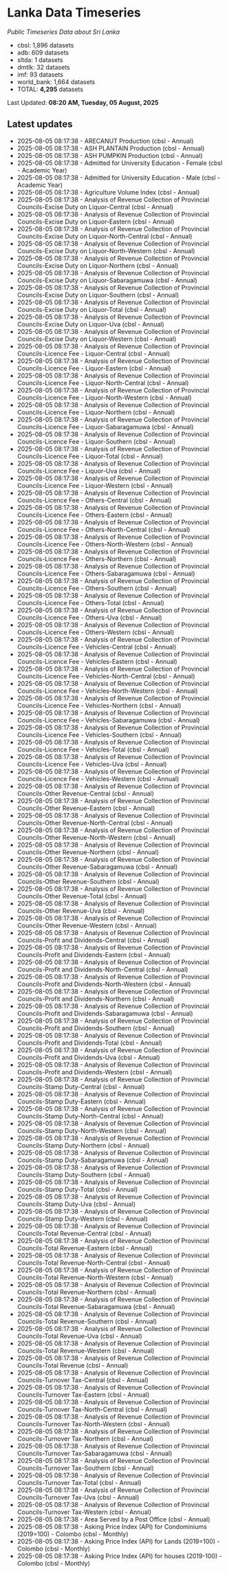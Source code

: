 # Lanka Data Timeseries
*Public Timeseries Data about Sri Lanka*

* cbsl: 1,896 datasets
* adb: 609 datasets
* sltda: 1 datasets
* dmtlk: 32 datasets
* imf: 93 datasets
* world_bank: 1,664 datasets
* TOTAL: **4,295** datasets

Last Updated: **08:20 AM, Tuesday, 05 August, 2025**

## Latest updates

* 2025-08-05 08:17:38 - ARECANUT Production (cbsl - Annual)
* 2025-08-05 08:17:38 - ASH PLANTAIN Production (cbsl - Annual)
* 2025-08-05 08:17:38 - ASH PUMPKIN Production (cbsl - Annual)
* 2025-08-05 08:17:38 - Admitted for University Education - Female (cbsl - Academic Year)
* 2025-08-05 08:17:38 - Admitted for University Education - Male (cbsl - Academic Year)
* 2025-08-05 08:17:38 - Agriculture Volume Index (cbsl - Annual)
* 2025-08-05 08:17:38 - Analysis of Revenue Collection of Provincial Councils-Excise Duty on Liquor-Central (cbsl - Annual)
* 2025-08-05 08:17:38 - Analysis of Revenue Collection of Provincial Councils-Excise Duty on Liquor-Eastern (cbsl - Annual)
* 2025-08-05 08:17:38 - Analysis of Revenue Collection of Provincial Councils-Excise Duty on Liquor-North-Central (cbsl - Annual)
* 2025-08-05 08:17:38 - Analysis of Revenue Collection of Provincial Councils-Excise Duty on Liquor-North-Western (cbsl - Annual)
* 2025-08-05 08:17:38 - Analysis of Revenue Collection of Provincial Councils-Excise Duty on Liquor-Northern (cbsl - Annual)
* 2025-08-05 08:17:38 - Analysis of Revenue Collection of Provincial Councils-Excise Duty on Liquor-Sabaragamuwa (cbsl - Annual)
* 2025-08-05 08:17:38 - Analysis of Revenue Collection of Provincial Councils-Excise Duty on Liquor-Southern (cbsl - Annual)
* 2025-08-05 08:17:38 - Analysis of Revenue Collection of Provincial Councils-Excise Duty on Liquor-Total (cbsl - Annual)
* 2025-08-05 08:17:38 - Analysis of Revenue Collection of Provincial Councils-Excise Duty on Liquor-Uva (cbsl - Annual)
* 2025-08-05 08:17:38 - Analysis of Revenue Collection of Provincial Councils-Excise Duty on Liquor-Western (cbsl - Annual)
* 2025-08-05 08:17:38 - Analysis of Revenue Collection of Provincial Councils-Licence Fee - Liquor-Central (cbsl - Annual)
* 2025-08-05 08:17:38 - Analysis of Revenue Collection of Provincial Councils-Licence Fee - Liquor-Eastern (cbsl - Annual)
* 2025-08-05 08:17:38 - Analysis of Revenue Collection of Provincial Councils-Licence Fee - Liquor-North-Central (cbsl - Annual)
* 2025-08-05 08:17:38 - Analysis of Revenue Collection of Provincial Councils-Licence Fee - Liquor-North-Western (cbsl - Annual)
* 2025-08-05 08:17:38 - Analysis of Revenue Collection of Provincial Councils-Licence Fee - Liquor-Northern (cbsl - Annual)
* 2025-08-05 08:17:38 - Analysis of Revenue Collection of Provincial Councils-Licence Fee - Liquor-Sabaragamuwa (cbsl - Annual)
* 2025-08-05 08:17:38 - Analysis of Revenue Collection of Provincial Councils-Licence Fee - Liquor-Southern (cbsl - Annual)
* 2025-08-05 08:17:38 - Analysis of Revenue Collection of Provincial Councils-Licence Fee - Liquor-Total (cbsl - Annual)
* 2025-08-05 08:17:38 - Analysis of Revenue Collection of Provincial Councils-Licence Fee - Liquor-Uva (cbsl - Annual)
* 2025-08-05 08:17:38 - Analysis of Revenue Collection of Provincial Councils-Licence Fee - Liquor-Western (cbsl - Annual)
* 2025-08-05 08:17:38 - Analysis of Revenue Collection of Provincial Councils-Licence Fee - Others-Central (cbsl - Annual)
* 2025-08-05 08:17:38 - Analysis of Revenue Collection of Provincial Councils-Licence Fee - Others-Eastern (cbsl - Annual)
* 2025-08-05 08:17:38 - Analysis of Revenue Collection of Provincial Councils-Licence Fee - Others-North-Central (cbsl - Annual)
* 2025-08-05 08:17:38 - Analysis of Revenue Collection of Provincial Councils-Licence Fee - Others-North-Western (cbsl - Annual)
* 2025-08-05 08:17:38 - Analysis of Revenue Collection of Provincial Councils-Licence Fee - Others-Northern (cbsl - Annual)
* 2025-08-05 08:17:38 - Analysis of Revenue Collection of Provincial Councils-Licence Fee - Others-Sabaragamuwa (cbsl - Annual)
* 2025-08-05 08:17:38 - Analysis of Revenue Collection of Provincial Councils-Licence Fee - Others-Southern (cbsl - Annual)
* 2025-08-05 08:17:38 - Analysis of Revenue Collection of Provincial Councils-Licence Fee - Others-Total (cbsl - Annual)
* 2025-08-05 08:17:38 - Analysis of Revenue Collection of Provincial Councils-Licence Fee - Others-Uva (cbsl - Annual)
* 2025-08-05 08:17:38 - Analysis of Revenue Collection of Provincial Councils-Licence Fee - Others-Western (cbsl - Annual)
* 2025-08-05 08:17:38 - Analysis of Revenue Collection of Provincial Councils-Licence Fee - Vehicles-Central (cbsl - Annual)
* 2025-08-05 08:17:38 - Analysis of Revenue Collection of Provincial Councils-Licence Fee - Vehicles-Eastern (cbsl - Annual)
* 2025-08-05 08:17:38 - Analysis of Revenue Collection of Provincial Councils-Licence Fee - Vehicles-North-Central (cbsl - Annual)
* 2025-08-05 08:17:38 - Analysis of Revenue Collection of Provincial Councils-Licence Fee - Vehicles-North-Western (cbsl - Annual)
* 2025-08-05 08:17:38 - Analysis of Revenue Collection of Provincial Councils-Licence Fee - Vehicles-Northern (cbsl - Annual)
* 2025-08-05 08:17:38 - Analysis of Revenue Collection of Provincial Councils-Licence Fee - Vehicles-Sabaragamuwa (cbsl - Annual)
* 2025-08-05 08:17:38 - Analysis of Revenue Collection of Provincial Councils-Licence Fee - Vehicles-Southern (cbsl - Annual)
* 2025-08-05 08:17:38 - Analysis of Revenue Collection of Provincial Councils-Licence Fee - Vehicles-Total (cbsl - Annual)
* 2025-08-05 08:17:38 - Analysis of Revenue Collection of Provincial Councils-Licence Fee - Vehicles-Uva (cbsl - Annual)
* 2025-08-05 08:17:38 - Analysis of Revenue Collection of Provincial Councils-Licence Fee - Vehicles-Western (cbsl - Annual)
* 2025-08-05 08:17:38 - Analysis of Revenue Collection of Provincial Councils-Other Revenue-Central (cbsl - Annual)
* 2025-08-05 08:17:38 - Analysis of Revenue Collection of Provincial Councils-Other Revenue-Eastern (cbsl - Annual)
* 2025-08-05 08:17:38 - Analysis of Revenue Collection of Provincial Councils-Other Revenue-North-Central (cbsl - Annual)
* 2025-08-05 08:17:38 - Analysis of Revenue Collection of Provincial Councils-Other Revenue-North-Western (cbsl - Annual)
* 2025-08-05 08:17:38 - Analysis of Revenue Collection of Provincial Councils-Other Revenue-Northern (cbsl - Annual)
* 2025-08-05 08:17:38 - Analysis of Revenue Collection of Provincial Councils-Other Revenue-Sabaragamuwa (cbsl - Annual)
* 2025-08-05 08:17:38 - Analysis of Revenue Collection of Provincial Councils-Other Revenue-Southern (cbsl - Annual)
* 2025-08-05 08:17:38 - Analysis of Revenue Collection of Provincial Councils-Other Revenue-Total (cbsl - Annual)
* 2025-08-05 08:17:38 - Analysis of Revenue Collection of Provincial Councils-Other Revenue-Uva (cbsl - Annual)
* 2025-08-05 08:17:38 - Analysis of Revenue Collection of Provincial Councils-Other Revenue-Western (cbsl - Annual)
* 2025-08-05 08:17:38 - Analysis of Revenue Collection of Provincial Councils-Profit and Dividends-Central (cbsl - Annual)
* 2025-08-05 08:17:38 - Analysis of Revenue Collection of Provincial Councils-Profit and Dividends-Eastern (cbsl - Annual)
* 2025-08-05 08:17:38 - Analysis of Revenue Collection of Provincial Councils-Profit and Dividends-North-Central (cbsl - Annual)
* 2025-08-05 08:17:38 - Analysis of Revenue Collection of Provincial Councils-Profit and Dividends-North-Western (cbsl - Annual)
* 2025-08-05 08:17:38 - Analysis of Revenue Collection of Provincial Councils-Profit and Dividends-Northern (cbsl - Annual)
* 2025-08-05 08:17:38 - Analysis of Revenue Collection of Provincial Councils-Profit and Dividends-Sabaragamuwa (cbsl - Annual)
* 2025-08-05 08:17:38 - Analysis of Revenue Collection of Provincial Councils-Profit and Dividends-Southern (cbsl - Annual)
* 2025-08-05 08:17:38 - Analysis of Revenue Collection of Provincial Councils-Profit and Dividends-Total (cbsl - Annual)
* 2025-08-05 08:17:38 - Analysis of Revenue Collection of Provincial Councils-Profit and Dividends-Uva (cbsl - Annual)
* 2025-08-05 08:17:38 - Analysis of Revenue Collection of Provincial Councils-Profit and Dividends-Western (cbsl - Annual)
* 2025-08-05 08:17:38 - Analysis of Revenue Collection of Provincial Councils-Stamp Duty-Central (cbsl - Annual)
* 2025-08-05 08:17:38 - Analysis of Revenue Collection of Provincial Councils-Stamp Duty-Eastern (cbsl - Annual)
* 2025-08-05 08:17:38 - Analysis of Revenue Collection of Provincial Councils-Stamp Duty-North-Central (cbsl - Annual)
* 2025-08-05 08:17:38 - Analysis of Revenue Collection of Provincial Councils-Stamp Duty-North-Western (cbsl - Annual)
* 2025-08-05 08:17:38 - Analysis of Revenue Collection of Provincial Councils-Stamp Duty-Northern (cbsl - Annual)
* 2025-08-05 08:17:38 - Analysis of Revenue Collection of Provincial Councils-Stamp Duty-Sabaragamuwa (cbsl - Annual)
* 2025-08-05 08:17:38 - Analysis of Revenue Collection of Provincial Councils-Stamp Duty-Southern (cbsl - Annual)
* 2025-08-05 08:17:38 - Analysis of Revenue Collection of Provincial Councils-Stamp Duty-Total (cbsl - Annual)
* 2025-08-05 08:17:38 - Analysis of Revenue Collection of Provincial Councils-Stamp Duty-Uva (cbsl - Annual)
* 2025-08-05 08:17:38 - Analysis of Revenue Collection of Provincial Councils-Stamp Duty-Western (cbsl - Annual)
* 2025-08-05 08:17:38 - Analysis of Revenue Collection of Provincial Councils-Total Revenue-Central (cbsl - Annual)
* 2025-08-05 08:17:38 - Analysis of Revenue Collection of Provincial Councils-Total Revenue-Eastern (cbsl - Annual)
* 2025-08-05 08:17:38 - Analysis of Revenue Collection of Provincial Councils-Total Revenue-North-Central (cbsl - Annual)
* 2025-08-05 08:17:38 - Analysis of Revenue Collection of Provincial Councils-Total Revenue-North-Western (cbsl - Annual)
* 2025-08-05 08:17:38 - Analysis of Revenue Collection of Provincial Councils-Total Revenue-Northern (cbsl - Annual)
* 2025-08-05 08:17:38 - Analysis of Revenue Collection of Provincial Councils-Total Revenue-Sabaragamuwa (cbsl - Annual)
* 2025-08-05 08:17:38 - Analysis of Revenue Collection of Provincial Councils-Total Revenue-Southern (cbsl - Annual)
* 2025-08-05 08:17:38 - Analysis of Revenue Collection of Provincial Councils-Total Revenue-Uva (cbsl - Annual)
* 2025-08-05 08:17:38 - Analysis of Revenue Collection of Provincial Councils-Total Revenue-Western (cbsl - Annual)
* 2025-08-05 08:17:38 - Analysis of Revenue Collection of Provincial Councils-Total Revenue (cbsl - Annual)
* 2025-08-05 08:17:38 - Analysis of Revenue Collection of Provincial Councils-Turnover Tax-Central (cbsl - Annual)
* 2025-08-05 08:17:38 - Analysis of Revenue Collection of Provincial Councils-Turnover Tax-Eastern (cbsl - Annual)
* 2025-08-05 08:17:38 - Analysis of Revenue Collection of Provincial Councils-Turnover Tax-North-Central (cbsl - Annual)
* 2025-08-05 08:17:38 - Analysis of Revenue Collection of Provincial Councils-Turnover Tax-North-Western (cbsl - Annual)
* 2025-08-05 08:17:38 - Analysis of Revenue Collection of Provincial Councils-Turnover Tax-Northern (cbsl - Annual)
* 2025-08-05 08:17:38 - Analysis of Revenue Collection of Provincial Councils-Turnover Tax-Sabaragamuwa (cbsl - Annual)
* 2025-08-05 08:17:38 - Analysis of Revenue Collection of Provincial Councils-Turnover Tax-Southern (cbsl - Annual)
* 2025-08-05 08:17:38 - Analysis of Revenue Collection of Provincial Councils-Turnover Tax-Total (cbsl - Annual)
* 2025-08-05 08:17:38 - Analysis of Revenue Collection of Provincial Councils-Turnover Tax-Uva (cbsl - Annual)
* 2025-08-05 08:17:38 - Analysis of Revenue Collection of Provincial Councils-Turnover Tax-Western (cbsl - Annual)
* 2025-08-05 08:17:38 - Area Served by a Post Office (cbsl - Annual)
* 2025-08-05 08:17:38 - Asking Price Index (API) for Condominiums (2019=100) - Colombo (cbsl - Monthly)
* 2025-08-05 08:17:38 - Asking Price Index (API) for Lands (2019=100) - Colombo (cbsl - Monthly)
* 2025-08-05 08:17:38 - Asking Price Index (API) for houses (2019-100) - Colombo (cbsl - Monthly)